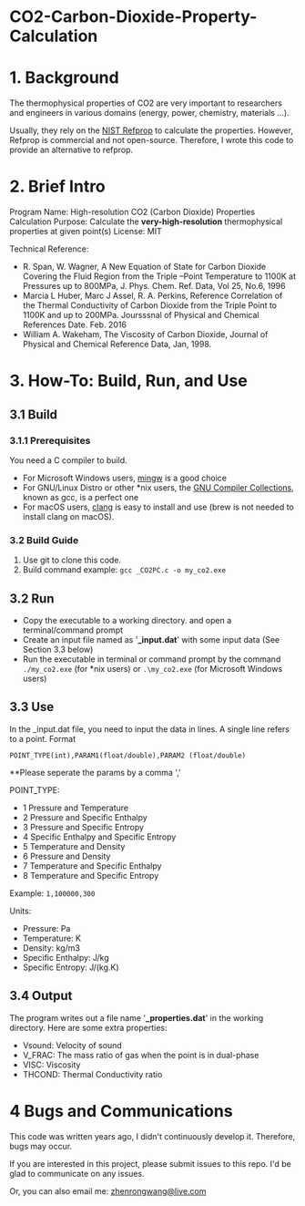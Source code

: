# CO2-Carbon-Dioxide-Property-Calculation

# 1. Background

The thermophysical properties of CO2 are very important to researchers and engineers in various domains (energy, power, chemistry, materials ...).

Usually, they rely on the [NIST Refprop](https://www.nist.gov/srd/refprop) to calculate the properties. However, Refprop is commercial and not open-source. Therefore, I wrote this code to provide an alternative to refprop.

# 2. Brief Intro

Program Name: High-resolution CO2 (Carbon Dioxide) Properties Calculation
Purpose: Calculate the **very-high-resolution** thermophysical properties at given point(s)
License: MIT

Technical Reference:

- R. Span, W. Wagner, A New Equation of State for Carbon Dioxide Covering the Fluid Region from the Triple –Point Temperature to 1100K at Pressures up to 800MPa, J. Phys. Chem. Ref. Data, Vol 25, No.6, 1996
- Marcia L Huber, Marc J Assel, R. A. Perkins, Reference Correlation of the Thermal Conductivity of Carbon Dioxide from the Triple Point to 1100K and up to 200MPa. Joursssnal of Physical and Chemical References Date. Feb. 2016
- William A. Wakeham, The Viscosity of Carbon Dioxide, Journal of Physical and Chemical Reference Data, Jan, 1998.

# 3. How-To: Build, Run, and Use

## 3.1 Build

### 3.1.1 Prerequisites

You need a C compiler to build. 

- For Microsoft Windows users, [mingw](https://sourceforge.net/projects/mingw/) is a good choice
- For GNU/Linux Distro or other *nix users, the [GNU Compiler Collections](https://gcc.gnu.org/), known as gcc, is a perfect one
- For macOS users, [clang](https://clang.llvm.org/) is easy to install and use (brew is not needed to install clang on macOS).

### 3.2 Build Guide

1. Use git to clone this code. 
2. Build command example: `gcc _CO2PC.c -o my_co2.exe`

## 3.2 Run

- Copy the executable to a working directory. and open a terminal/command prompt
- Create an input file named as '**_input.dat**' with some input data (See Section 3.3 below)
- Run the executable in terminal or command prompt by the command `./my_co2.exe` (for *nix users) or `.\my_co2.exe` (for Microsoft Windows users)

## 3.3 Use

In the _input.dat file, you need to input the data in lines. A single line refers to a point. Format

`POINT_TYPE(int),PARAM1(float/double),PARAM2 (float/double)` 

**Please seperate the params by a comma ','

POINT_TYPE: 

- 1 Pressure and Temperature
- 2 Pressure and Specific Enthalpy
- 3 Pressure and Specific Entropy
- 4 Specific Enthalpy and Specific Entropy
- 5 Temperature and Density
- 6 Pressure and Density
- 7 Temperature and Specific Enthalpy
- 8 Temperature and Specific Entropy

Example: `1,100000,300`

Units:

- Pressure: Pa
- Temperature: K
- Density: kg/m3
- Specific Enthalpy: J/kg
- Specific Entropy: J/(kg.K)

## 3.4 Output

The program writes out a file name '**_properties.dat**' in the working directory. Here are some extra properties:

- Vsound: Velocity of sound
- V_FRAC: The mass ratio of gas when the point is in dual-phase
- VISC: Viscosity
- THCOND: Thermal Conductivity ratio

# 4 Bugs and Communications

This code was written years ago, I didn't continuously develop it. Therefore, bugs may occur. 

If you are interested in this project, please submit issues to this repo. I'd be glad to communicate on any issues.

Or, you can also email me: zhenrongwang@live.com
